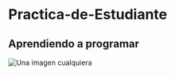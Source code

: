 # Practica-de-Estudiante

## Aprendiendo a programar


![Una imagen cualquiera](https://www.python.org/static/community_logos/python-logo-master-v3-TM-flattened.png)
